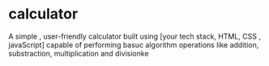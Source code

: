 # calculator
A simple , user-friendly calculator built using [your tech stack, HTML, CSS , javaScript] capable of performing basuc algorithm operations like addition, substraction, multiplication and divisionke 
